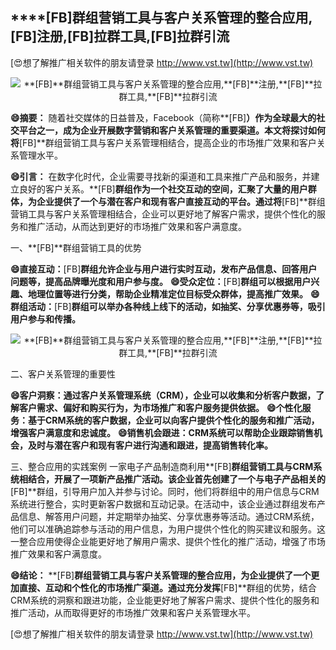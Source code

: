 ## ****[FB]**群组营销工具与客户关系管理的整合应用,**[FB]**注册,**[FB]**拉群工具,**[FB]**拉群引流**

[😍想了解推广相关软件的朋友请登录 http://www.vst.tw](http://www.vst.tw)

 <center><img src="https://vst.tw/MP4/tuiguang/png/0.png" alt="**[FB]**群组营销工具与客户关系管理的整合应用,**[FB]**注册,**[FB]**拉群工具,**[FB]**拉群引流"></center>

**😄摘要：**
随着社交媒体的日益普及，Facebook（简称**[FB]**）作为全球最大的社交平台之一，成为企业开展数字营销和客户关系管理的重要渠道。本文将探讨如何将**[FB]**群组营销工具与客户关系管理相结合，提高企业的市场推广效果和客户关系管理水平。

**😄引言：**
在数字化时代，企业需要寻找新的渠道和工具来推广产品和服务，并建立良好的客户关系。**[FB]**群组作为一个社交互动的空间，汇聚了大量的用户群体，为企业提供了一个与潜在客户和现有客户直接互动的平台。通过将**[FB]**群组营销工具与客户关系管理相结合，企业可以更好地了解客户需求，提供个性化的服务和推广活动，从而达到更好的市场推广效果和客户满意度。

一、**[FB]**群组营销工具的优势

**😄直接互动：**[FB]**群组允许企业与用户进行实时互动，发布产品信息、回答用户问题等，提高品牌曝光度和用户参与度。**
**😄受众定位：**[FB]**群组可以根据用户兴趣、地理位置等进行分类，帮助企业精准定位目标受众群体，提高推广效果。**
**😄群组活动：**[FB]**群组可以举办各种线上线下的活动，如抽奖、分享优惠券等，吸引用户参与和传播。**

 <center><img src="https://vst.tw/MP4/tuiguang/png/2.png" alt="**[FB]**群组营销工具与客户关系管理的整合应用,**[FB]**注册,**[FB]**拉群工具,**[FB]**拉群引流"></center>

二、客户关系管理的重要性

**😄客户洞察：通过客户关系管理系统（CRM），企业可以收集和分析客户数据，了解客户需求、偏好和购买行为，为市场推广和客户服务提供依据。**
**😄个性化服务：基于CRM系统的客户数据，企业可以向客户提供个性化的服务和推广活动，增强客户满意度和忠诚度。**
**😄销售机会跟进：CRM系统可以帮助企业跟踪销售机会，及时与潜在客户和现有客户进行沟通和跟进，提高销售转化率。**

三、整合应用的实践案例
一家电子产品制造商利用**[FB]**群组营销工具与CRM系统相结合，开展了一项新产品推广活动。该企业首先创建了一个与电子产品相关的**[FB]**群组，引导用户加入并参与讨论。同时，他们将群组中的用户信息与CRM系统进行整合，实时更新客户数据和互动记录。在活动中，该企业通过群组发布产品信息、解答用户问题，并定期举办抽奖、分享优惠券等活动。通过CRM系统，他们可以准确追踪参与活动的用户信息，为用户提供个性化的购买建议和服务。这一整合应用使得企业能更好地了解用户需求、提供个性化的推广活动，增强了市场推广效果和客户满意度。

**😄结论：**
**[FB]**群组营销工具与客户关系管理的整合应用，为企业提供了一个更加直接、互动和个性化的市场推广渠道。通过充分发挥**[FB]**群组的优势，结合CRM系统的洞察和跟进功能，企业能更好地了解客户需求、提供个性化的服务和推广活动，从而取得更好的市场推广效果和客户关系管理水平。

[😍想了解推广相关软件的朋友请登录 http://www.vst.tw](http://www.vst.tw)



